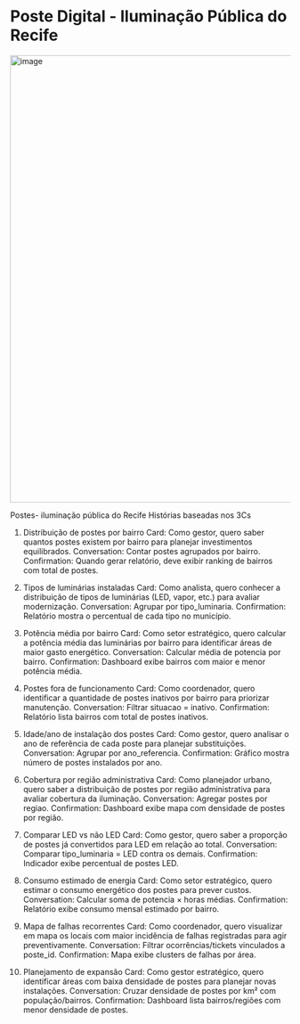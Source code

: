 # Poste Digital - Iluminação Pública do Recife
<img width="1907" height="803" alt="image" src="https://github.com/user-attachments/assets/7820decc-1114-4783-8208-7dc269db5d49" />


Postes- iluminação pública do Recife
Histórias baseadas nos 3Cs
1. Distribuição de postes por bairro
Card: Como gestor, quero saber quantos postes existem por bairro para planejar investimentos equilibrados.
 Conversation: Contar postes agrupados por bairro.
 Confirmation: Quando gerar relatório, deve exibir ranking de bairros com total de postes.

2. Tipos de luminárias instaladas
Card: Como analista, quero conhecer a distribuição de tipos de luminárias (LED, vapor, etc.) para avaliar modernização.
 Conversation: Agrupar por tipo_luminaria.
 Confirmation: Relatório mostra o percentual de cada tipo no município.

3. Potência média por bairro
Card: Como setor estratégico, quero calcular a potência média das luminárias por bairro para identificar áreas de maior gasto energético.
 Conversation: Calcular média de potencia por bairro.
 Confirmation: Dashboard exibe bairros com maior e menor potência média.

4. Postes fora de funcionamento
Card: Como coordenador, quero identificar a quantidade de postes inativos por bairro para priorizar manutenção.
 Conversation: Filtrar situacao = inativo.
 Confirmation: Relatório lista bairros com total de postes inativos.

5. Idade/ano de instalação dos postes
Card: Como gestor, quero analisar o ano de referência de cada poste para planejar substituições.
 Conversation: Agrupar por ano_referencia.
 Confirmation: Gráfico mostra número de postes instalados por ano.

6. Cobertura por região administrativa
Card: Como planejador urbano, quero saber a distribuição de postes por região administrativa para avaliar cobertura da iluminação.
 Conversation: Agregar postes por regiao.
 Confirmation: Dashboard exibe mapa com densidade de postes por região.

7. Comparar LED vs não LED
Card: Como gestor, quero saber a proporção de postes já convertidos para LED em relação ao total.
 Conversation: Comparar tipo_luminaria = LED contra os demais.
 Confirmation: Indicador exibe percentual de postes LED.

8. Consumo estimado de energia
Card: Como setor estratégico, quero estimar o consumo energético dos postes para prever custos.
 Conversation: Calcular soma de potencia × horas médias.
 Confirmation: Relatório exibe consumo mensal estimado por bairro.

9. Mapa de falhas recorrentes
Card: Como coordenador, quero visualizar em mapa os locais com maior incidência de falhas registradas para agir preventivamente.
 Conversation: Filtrar ocorrências/tickets vinculados a poste_id.
 Confirmation: Mapa exibe clusters de falhas por área.

10. Planejamento de expansão
Card: Como gestor estratégico, quero identificar áreas com baixa densidade de postes para planejar novas instalações.
 Conversation: Cruzar densidade de postes por km² com população/bairros.
 Confirmation: Dashboard lista bairros/regiões com menor densidade de postes.




